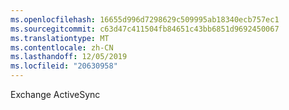 ```yaml
---
ms.openlocfilehash: 16655d996d7298629c509995ab18340ecb757ec1
ms.sourcegitcommit: c63d47c411504fb84651c43bb6851d9692450067
ms.translationtype: MT
ms.contentlocale: zh-CN
ms.lasthandoff: 12/05/2019
ms.locfileid: "20630958"
---
```

<Token xmlns:xlink="http://www.w3.org/1999/xlink">Exchange ActiveSync</Token>